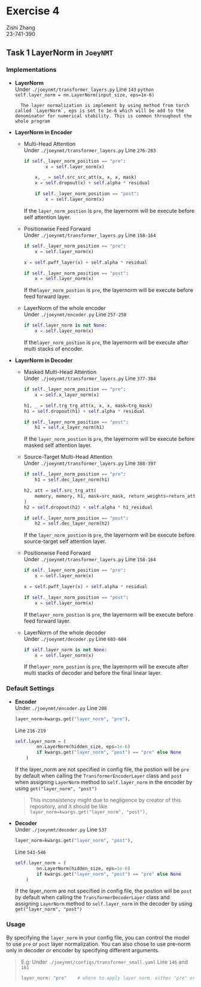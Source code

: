 # Exercise 4
  
Zishi Zhang  
23-741-390  
  
## Task 1 LayerNorm in `JoeyNMT`   

### Implementations  

- **LayerNorm**  
        Under `./joeynmt/transformer_layers.py` Line `143`
        ```python
        self.layer_norm = nn.LayerNorm(input_size, eps=1e-6)
        ```

        The layer normalization is implement by using method from torch called `LayerNorm`, eps is set to 1e-6 which will be add to the denominator for numerical stability. This is common throughout the whole program

- **LayerNorm in Encoder**
    - Multi-Head Attention  
        Under `./joeynmt/transformer_layers.py` Line `276-283`  
        ```python
        if self._layer_norm_position == "pre":
                x = self.layer_norm(x)

            x, _ = self.src_src_att(x, x, x, mask)
            x = self.dropout(x) + self.alpha * residual

            if self._layer_norm_position == "post":
                x = self.layer_norm(x)
        ```  
          
        If the `layer_norm_postion` is `pre`, the layernorm will be execute before self attention layer.
    
    - Positionwise Feed Forward  
        Under `./joeynmt/transformer_layers.py` Line `158-164`  
        ```python
        if self._layer_norm_position == "pre":
            x = self.layer_norm(x)

        x = self.pwff_layer(x) + self.alpha * residual

        if self._layer_norm_position == "post":
            x = self.layer_norm(x)
        ```  
          
        If the`layer_norm_postion` is `pre`, the layernorm will be execute before feed forward layer.
    
    - LayerNorm of the whole encoder  
        Under `./joeynmt/encoder.py` Line `257-258`  
        ```python
        if self.layer_norm is not None:
            x = self.layer_norm(x)
        ```  
          
        If the`layer_norm_postion` is `pre`, the layernorm will be execute after multi stacks of encoder.  
  
- **LayerNorm in Decoder**
    - Masked Multi-Head Attention  
        Under `./joeynmt/transformer_layers.py` Line `377-384`  
        ```python
        if self._layer_norm_position == "pre":
            x = self.x_layer_norm(x)

        h1, _ = self.trg_trg_att(x, x, x, mask=trg_mask)
        h1 = self.dropout(h1) + self.alpha * residual

        if self._layer_norm_position == "post":
            h1 = self.x_layer_norm(h1)
        ```  
          
        If the `layer_norm_postion` is `pre`, the layernorm will be execute before masked self attention layer.
    
    - Source-Target Multi-Head Attention  
        Under `./joeynmt/transformer_layers.py` Line `388-397`  
        ```python
        if self._layer_norm_position == "pre":
            h1 = self.dec_layer_norm(h1)

        h2, att = self.src_trg_att(
            memory, memory, h1, mask=src_mask, return_weights=return_attention
        )
        h2 = self.dropout(h2) + self.alpha * h1_residual

        if self._layer_norm_position == "post":
            h2 = self.dec_layer_norm(h2)
        ```  
          
        If the `layer_norm_postion` is `pre`, the layernorm will be execute before source-target self attention layer.
    
    - Positionwise Feed Forward  
        Under `./joeynmt/transformer_layers.py` Line `158-164`  
        ```python
        if self._layer_norm_position == "pre":
            x = self.layer_norm(x)

        x = self.pwff_layer(x) + self.alpha * residual

        if self._layer_norm_position == "post":
            x = self.layer_norm(x)
        ```  
          
        If the`layer_norm_postion` is `pre`, the layernorm will be execute before feed forward layer.
    
    - LayerNorm of the whole decoder  
        Under `./joeynmt/decoder.py` Line `603-604`  
        ```python
        if self.layer_norm is not None:
            x = self.layer_norm(x)
        ```  
          
        If the`layer_norm_postion` is `pre`, the layernorm will be execute after multi stacks of decoder and before the final linear layer.  
  
### Default Settings  

- **Encoder**  
    Under `./joeynmt/encoder.py` Line `208`  
    ```python
    layer_norm=kwargs.get("layer_norm", "pre"),
    ```  
      
    Line `216-219`  
    ```python
    self.layer_norm = (
            nn.LayerNorm(hidden_size, eps=1e-6)
            if kwargs.get("layer_norm", "post") == "pre" else None
        )
    ```  
      
    If the layer_norm are not specified in config file, the postion will be `pre` by default when calling the `TransformerEncoderLayer` class and `post` when assigning `LayerNorm` method to `self.layer_norm` in the encoder by using `get("layer_norm", "post")`  
      
    > This inconsistency might due to negligence by creator of this repository, and it should be like `layer_norm=kwargs.get("layer_norm", "post"),`

- **Decoder**  
    Under `./joeynmt/decoder.py` Line `537`  
    ```python
    layer_norm=kwargs.get("layer_norm", "post"),
    ```  
      
    Line `543-546`  
    ```python
    self.layer_norm = (
            nn.LayerNorm(hidden_size, eps=1e-6)
            if kwargs.get("layer_norm", "post") == "pre" else None
        )
    ```  
      
    If the layer_norm are not specified in config file, the postion will be `post` by default when calling the `TransformerDecoderLayer` class and assigning `LayerNorm` method to `self.layer_norm` in the decoder by using `get("layer_norm", "post")`  
  
### **Usage**  

By specifying the `layer_norm` in your config file, you can control the model to use `pre` or `post` layer normalization. You can also chose to use pre-norm only in decoder or encoder by specifying different arguments.  
  
> E.g:
> Under `./joeynmt/configs/transformer_small.yaml` Line `146` and `161`
> ```python
> layer_norm: "pre"    # where to apply layer norm. either "pre" or "post". default "post"
> ```